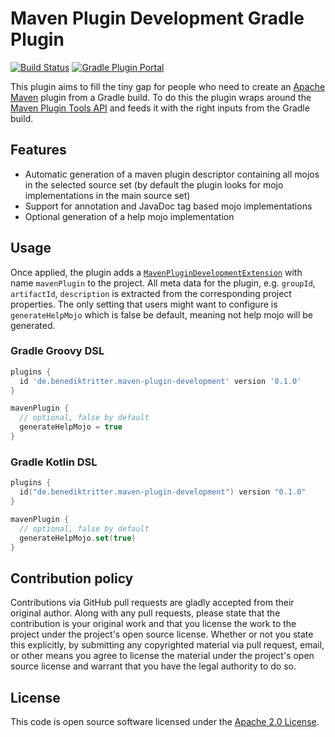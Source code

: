 # Maven Plugin Development Gradle Plugin

[![Build Status](https://img.shields.io/endpoint.svg?url=https%3A%2F%2Factions-badge.atrox.dev%2Fbritter%2Fmaven-plugin-development%2Fbadge%3Fref%3Dmaster&style=flat)](https://actions-badge.atrox.dev/britter/maven-plugin-development/goto?ref=master)
[![Gradle Plugin Portal](https://img.shields.io/maven-metadata/v?label=Plugin%20Portal&metadataUrl=https%3A%2F%2Fplugins.gradle.org%2Fm2%2Fde%2Fbenediktritter%2Fmaven-plugin-development%2Fde.benediktritter.maven-plugin-development.gradle.plugin%2Fmaven-metadata.xml)](https://plugins.gradle.org/plugin/de.benediktritter.maven-plugin-development)

This plugin aims to fill the tiny gap for people who need to create an [Apache Maven](https://maven.apacke.org) plugin from a Gradle build.
To do this the plugin wraps around the [Maven Plugin Tools API](https://maven.apache.org/plugin-tools/) and feeds it with the right inputs from the Gradle build.

## Features

- Automatic generation of a maven plugin descriptor containing all mojos in the selected source set (by default the plugin looks for mojo implementations in the main source set)
- Support for annotation and JavaDoc tag based mojo implementations
- Optional generation of a help mojo implementation

## Usage

Once applied, the plugin adds a [`MavenPluginDevelopmentExtension`](https://github.com/britter/maven-plugin-development/blob/0.1.0/src/main/kotlin/de/benediktritter/maven/plugin/development/MavenPluginDevelopmentExtension.kt) with name `mavenPlugin` to the project.
All meta data for the plugin, e.g. `groupId`, `artifactId`, `description` is extracted from the corresponding project properties.
The only setting that users might want to configure is `generateHelpMojo` which is false be default, meaning not help mojo will be generated.

### Gradle Groovy DSL

```groovy
plugins {
  id 'de.benediktritter.maven-plugin-development' version '0.1.0'
}

mavenPlugin {
  // optional, false by default
  generateHelpMojo = true
}
```

### Gradle Kotlin DSL

```kotlin
plugins {
  id("de.benediktritter.maven-plugin-development") version "0.1.0"
}

mavenPlugin {
  // optional, false by default
  generateHelpMojo.set(true)
}
```

## Contribution policy

Contributions via GitHub pull requests are gladly accepted from their original author. Along with any pull requests, please state that the contribution is your original work and that you license the work to the project under the project's open source license. Whether or not you state this explicitly, by submitting any copyrighted material via pull request, email, or other means you agree to license the material under the project's open source license and warrant that you have the legal authority to do so.

## License

This code is open source software licensed under the [Apache 2.0 License](https://www.apache.org/licenses/LICENSE-2.0.html).
